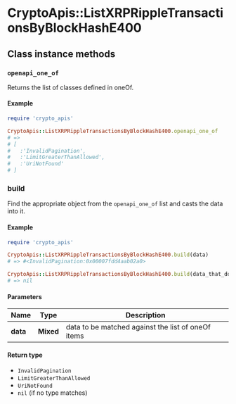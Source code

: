 # CryptoApis::ListXRPRippleTransactionsByBlockHashE400

## Class instance methods

### `openapi_one_of`

Returns the list of classes defined in oneOf.

#### Example

```ruby
require 'crypto_apis'

CryptoApis::ListXRPRippleTransactionsByBlockHashE400.openapi_one_of
# =>
# [
#   :'InvalidPagination',
#   :'LimitGreaterThanAllowed',
#   :'UriNotFound'
# ]
```

### build

Find the appropriate object from the `openapi_one_of` list and casts the data into it.

#### Example

```ruby
require 'crypto_apis'

CryptoApis::ListXRPRippleTransactionsByBlockHashE400.build(data)
# => #<InvalidPagination:0x00007fdd4aab02a0>

CryptoApis::ListXRPRippleTransactionsByBlockHashE400.build(data_that_doesnt_match)
# => nil
```

#### Parameters

| Name | Type | Description |
| ---- | ---- | ----------- |
| **data** | **Mixed** | data to be matched against the list of oneOf items |

#### Return type

- `InvalidPagination`
- `LimitGreaterThanAllowed`
- `UriNotFound`
- `nil` (if no type matches)


